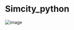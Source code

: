 # Simcity_python
![image](https://github.com/user-attachments/assets/6f2c8c5a-cee7-4644-86d3-5c8a28f8be80)
